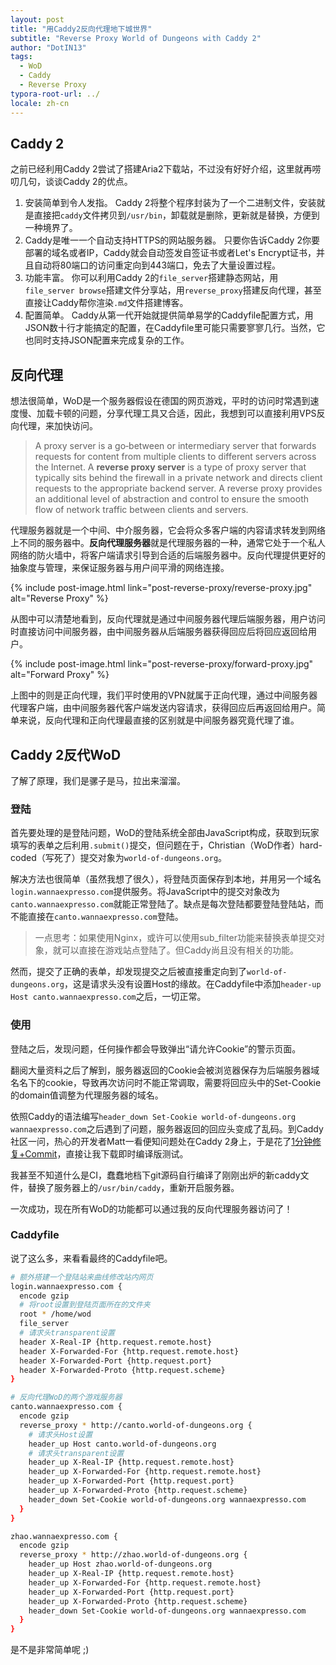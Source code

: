 ```yaml
---
layout: post
title: "用Caddy2反向代理地下城世界"
subtitle: "Reverse Proxy World of Dungeons with Caddy 2"
author: "DotIN13"
tags:
  - WoD
  - Caddy
  - Reverse Proxy
typora-root-url: ../
locale: zh-cn
---
```


## Caddy 2

之前已经利用Caddy 2尝试了搭建Aria2下载站，不过没有好好介绍，这里就再唠叨几句，谈谈Caddy 2的优点。

1. 安装简单到令人发指。
   Caddy 2将整个程序封装为了一个二进制文件，安装就是直接把`caddy`文件拷贝到`/usr/bin`，卸载就是删除，更新就是替换，方便到一种境界了。
2. Caddy是唯一一个自动支持HTTPS的网站服务器。
   只要你告诉Caddy 2你要部署的域名或者IP，Caddy就会自动签发自签证书或者Let's Encrypt证书，并且自动将80端口的访问重定向到443端口，免去了大量设置过程。
3. 功能丰富。
   你可以利用Caddy 2的`file_server`搭建静态网站，用` file_server browse`搭建文件分享站，用`reverse_proxy`搭建反向代理，甚至直接让Caddy帮你渲染`.md`文件搭建博客。
4. 配置简单。
   Caddy从第一代开始就提供简单易学的Caddyfile配置方式，用JSON数十行才能搞定的配置，在Caddyfile里可能只需要寥寥几行。当然，它也同时支持JSON配置来完成复杂的工作。

## 反向代理

想法很简单，WoD是一个服务器假设在德国的网页游戏，平时的访问时常遇到速度慢、加载卡顿的问题，分享代理工具又合适，因此，我想到可以直接利用VPS反向代理，来加快访问。

> A proxy server is a go‑between or intermediary server that forwards requests for content from multiple clients to different servers across the Internet. A **reverse proxy server** is a type of proxy server that typically sits behind the firewall in a private network and directs client requests to the appropriate backend server. A reverse proxy provides an additional level of abstraction and control to ensure the smooth flow of network traffic between clients and servers.

代理服务器就是一个中间、中介服务器，它会将众多客户端的内容请求转发到网络上不同的服务器中。**反向代理服务器**就是代理服务器的一种，通常它处于一个私人网络的防火墙中，将客户端请求引导到合适的后端服务器中。反向代理提供更好的抽象度与管理，来保证服务器与用户间平滑的网络连接。

{% include post-image.html link="post-reverse-proxy/reverse-proxy.jpg" alt="Reverse Proxy" %}

从图中可以清楚地看到，反向代理就是通过中间服务器代理后端服务器，用户访问时直接访问中间服务器，由中间服务器从后端服务器获得回应后将回应返回给用户。

{% include post-image.html link="post-reverse-proxy/forward-proxy.jpg" alt="Forward Proxy" %}

上图中的则是正向代理，我们平时使用的VPN就属于正向代理，通过中间服务器代理客户端，由中间服务器代客户端发送内容请求，获得回应后再返回给用户。简单来说，反向代理和正向代理最直接的区别就是中间服务器究竟代理了谁。

## Caddy 2反代WoD

了解了原理，我们是骡子是马，拉出来溜溜。

### 登陆

首先要处理的是登陆问题，WoD的登陆系统全部由JavaScript构成，获取到玩家填写的表单之后利用`.submit()`提交，但问题在于，Christian（WoD作者）hard-coded（写死了）提交对象为`world-of-dungeons.org`。

解决方法也很简单（虽然我想了很久），将登陆页面保存到本地，并用另一个域名`login.wannaexpresso.com`提供服务。将JavaScript中的提交对象改为`canto.wannaexpresso.com`就能正常登陆了。缺点是每次登陆都要登陆登陆站，而不能直接在`canto.wannaexpresso.com`登陆。

> 一点思考：如果使用Nginx，或许可以使用sub_filter功能来替换表单提交对象，就可以直接在游戏站点登陆了。但Caddy尚且没有相关的功能。

然而，提交了正确的表单，却发现提交之后被直接重定向到了`world-of-dungeons.org`，这是请求头没有设置Host的缘故。在Caddyfile中添加`header-up Host canto.wannaexpresso.com`之后，一切正常。

### 使用

登陆之后，发现问题，任何操作都会导致弹出“请允许Cookie”的警示页面。

翻阅大量资料之后了解到，服务器返回的Cookie会被浏览器保存为后端服务器域名名下的cookie，导致再次访问时不能正常调取，需要将回应头中的Set-Cookie的domain值调整为代理服务器的域名。

依照Caddy的语法编写`header_down Set-Cookie world-of-dungeons.org wannaexpresso.com`之后遇到了问题，服务器返回的回应头变成了乱码。到Caddy社区一问，热心的开发者Matt一看便知问题处在Caddy 2身上，于是花了[1分钟修复+Commit](https://caddy.community/t/set-cookie-manipulation-in-reverse-proxy/7666/5)，直接让我下载即时编译版测试。

我甚至不知道什么是CI，蠢蠢地档下git源码自行编译了刚刚出炉的新caddy文件，替换了服务器上的`/usr/bin/caddy`，重新开启服务器。

一次成功，现在所有WoD的功能都可以通过我的反向代理服务器访问了！

### Caddyfile

说了这么多，来看看最终的Caddyfile吧。

```bash
# 额外搭建一个登陆站来曲线修改站内网页
login.wannaexpresso.com {
  encode gzip
  # 将root设置到登陆页面所在的文件夹
  root * /home/wod
  file_server
  # 请求头transparent设置
  header X-Real-IP {http.request.remote.host}
  header X-Forwarded-For {http.request.remote.host}
  header X-Forwarded-Port {http.request.port}
  header X-Forwarded-Proto {http.request.scheme}
}

# 反向代理WoD的两个游戏服务器
canto.wannaexpresso.com {
  encode gzip
  reverse_proxy * http://canto.world-of-dungeons.org {
    # 请求头Host设置
    header_up Host canto.world-of-dungeons.org
    # 请求头transparent设置
    header_up X-Real-IP {http.request.remote.host}
    header_up X-Forwarded-For {http.request.remote.host}
    header_up X-Forwarded-Port {http.request.port}
    header_up X-Forwarded-Proto {http.request.scheme}
    header_down Set-Cookie world-of-dungeons.org wannaexpresso.com
  }
}

zhao.wannaexpresso.com {
  encode gzip
  reverse_proxy * http://zhao.world-of-dungeons.org {
    header_up Host zhao.world-of-dungeons.org
    header_up X-Real-IP {http.request.remote.host}
    header_up X-Forwarded-For {http.request.remote.host}
    header_up X-Forwarded-Port {http.request.port}
    header_up X-Forwarded-Proto {http.request.scheme}
    header_down Set-Cookie world-of-dungeons.org wannaexpresso.com
  }
}
```

是不是非常简单呢 ;)
